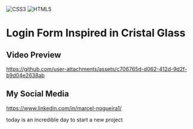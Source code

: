 ![CSS3](https://img.shields.io/badge/css3-%231572B6.svg?style=for-the-badge&logo=css3&logoColor=white)
![HTML5](https://img.shields.io/badge/html5-%23E34F26.svg?style=for-the-badge&logo=html5&logoColor=white)


# Login Form Inspired in Cristal Glass

## Video Preview

https://github.com/user-attachments/assets/c706765d-d062-412d-9d2f-b9d04e2638ab

## My Social Media

https://www.linkedin.com/in/marcel-nogueira1/

today is an incredible day to start a new project
